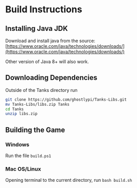 
# Build Instructions

## Installing Java JDK

Download and install java from the source:
[https://www.oracle.com/java/technologies/downloads/](https://www.oracle.com/java/technologies/downloads/)

Other version of Java 8+ will also work.

## Downloading Dependencies

Outside of the Tanks directory run
```bash 
git clone https://github.com/ghostlypi/Tanks-Libs.git
mv Tanks-Libs/libs.zip Tanks
cd Tanks
unzip libs.zip
```
## Building the Game

### Windows
Run the file `build.ps1`

### Mac OS/Linux
Opening terminal to the current directory, run `bash build.sh`
